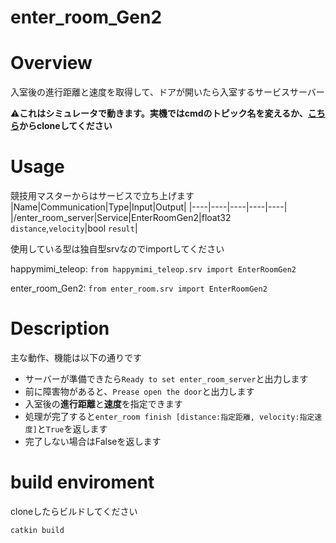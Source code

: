 # enter_room_Gen2

# Overview
入室後の進行距離と速度を取得して、ドアが開いたら入室するサービスサーバー

:warning:**これはシミュレータで動きます。実機ではcmdのトピック名を変えるか、[こちら](https://github.com/KIT-Happy-Robot/happymimi_apps/blob/develop/happymimi_teleop/src/enter_roomGen2.py)からcloneしてください**


# Usage
競技用マスターからはサービスで立ち上げます
|Name|Communication|Type|Input|Output|
|----|----|----|----|----|
|/enter_room_server|Service|EnterRoomGen2|float32 `distance`,`velocity`|bool `result`|

使用している型は独自型srvなのでimportしてください

happymimi_teleop:
`from happymimi_teleop.srv import EnterRoomGen2`

enter_room_Gen2:
`from enter_room.srv import EnterRoomGen2`



# Description
主な動作、機能は以下の通りです
* サーバーが準備できたら`Ready to set enter_room_server`と出力します
* 前に障害物があると、`Prease open the door`と出力します
* 入室後の**進行距離**と**速度**を指定できます
* 処理が完了すると`enter_room finish [distance:指定距離, velocity:指定速度]`と`True`を返します
* 完了しない場合はFalseを返します



# build enviroment
cloneしたらビルドしてください
```
catkin build
```
